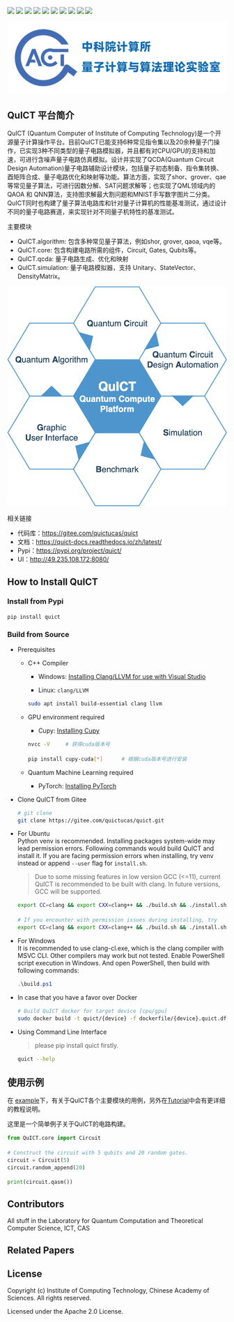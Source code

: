 [![](https://img.shields.io/badge/license-Apache%202.0-lightgrey)](./LICENSE) ![](https://img.shields.io/badge/platform-windows_|_linux-lightgrey) ![](https://img.shields.io/badge/Python-3.7_|_3.8_|_3.9-blue) ![](https://img.shields.io/badge/version-v1.0.0-blue) ![](https://img.shields.io/badge/Docs-failed-red) [![](https://img.shields.io/badge/UI-Ready-gree)](http://49.235.108.172:8080/) ![](https://img.shields.io/badge/UnitTest-pass-gree) ![](https://img.shields.io/badge/Pypi-v1.0.0-blue) ![](https://img.shields.io/badge/Build-Clang++-orange) ![](https://img.shields.io/badge/Docker-CPU_|_GPU-orange)

![QuICT Logo](./docs/zh/docs/assets/images/home/quact.png)

## QuICT 平台简介
QuICT (Quantum Computer of Institute of Computing Technology)是一个开源量子计算操作平台。目前QuICT已能支持6种常见指令集以及20余种量子门操作，已实现3种不同类型的量子电路模拟器，并且都有对CPU/GPU的支持和加速，可进行含噪声量子电路仿真模拟。设计并实现了QCDA(Quantum Circuit Design Automation)量子电路辅助设计模块，包括量子初态制备、指令集转换、酉矩阵合成、量子电路优化和映射等功能。算法方面，实现了shor、grover、qae等常见量子算法，可进行因数分解、SAT问题求解等；也实现了QML领域内的QAOA 和 QNN算法，支持图求解最大割问题和MNIST手写数字图片二分类。 QuICT同时也构建了量子算法电路库和针对量子计算机的性能基准测试，通过设计不同的量子电路赛道，来实现针对不同量子机特性的基准测试。

主要模块
- QuICT.algorithm: 包含多种常见量子算法，例如shor, grover, qaoa, vqe等。
- QuICT.core: 包含构建电路所需的组件，Circuit, Gates, Qubits等。
- QuICT.qcda: 量子电路生成、优化和映射
- QuICT.simulation: 量子电路模拟器，支持 Unitary、StateVector、DensityMatrix。

<div align=center><img src="./docs/zh/docs/assets/images/home/quict.png"></div>

相关链接
- 代码库：https://gitee.com/quictucas/quict
- 文档：https://quict-docs.readthedocs.io/zh/latest/
- Pypi：https://pypi.org/project/quict/
- UI：http://49.235.108.172:8080/

## How to Install QuICT

### Install from Pypi
```
pip install quict
```

### Build from Source

- Prerequisites
  - C++ Compiler
    - Windows: [Installing Clang/LLVM for use with Visual Studio](https://devblogs.microsoft.com/cppblog/clang-llvm-support-in-visual-studio/)

    - Linux: `clang/LLVM`
    ```sh
    sudo apt install build-essential clang llvm
    ```

  - GPU environment required
    - Cupy: [Installing Cupy](https://docs.cupy.dev/en/stable/install.html)
    ```sh
    nvcc -V     # 获得cuda版本号

    pip install cupy-cuda[*]      # 根据cuda版本号进行安装
    ```

  - Quantum Machine Learning required
    - PyTorch: [Installing PyTorch](https://pytorch.org/get-started/locally/)

- Clone QuICT from Gitee
    ```sh
    # git clone
    git clone https://gitee.com/quictucas/quict.git
    ```

- For Ubuntu \
Python venv is recommended. Installing packages system-wide may lead permission errors. Following commands would build QuICT and install it. If you are facing permission errors when installing, try venv instead or append `--user` flag for `install.sh`.

    > Due to some missing features in low version GCC (<=11), current QuICT is recommended to be built with clang. In future versions, GCC will be supported.
    ```sh
    export CC=clang && export CXX=clang++ && ./build.sh && ./install.sh

    # If you encounter with permission issues during installing, try
    export CC=clang && export CXX=clang++ && ./build.sh && ./install.sh --user
    ```

- For Windows \
It is recommended to use clang-cl.exe, which is the clang compiler with MSVC CLI. Other compilers may work but not tested. Enable PowerShell script execution in Windows. And open PowerShell, then build with following commands:

    ```powershell
    .\build.ps1
    ```

- In case that you have a favor over Docker
    ```sh
    # Build QuICT docker for target device [cpu/gpu]
    sudo docker build -t quict/{device} -f dockerfile/{device}.quict.df .
    ```

- Using Command Line Interface
    > please pip install quict firstly.
    ```sh
    quict --help
    ```

## 使用示例
在 [example](./example)下，有关于QuICT各个主要模块的用例，另外在[Tutorial](https://gitee.com/quictucas/quict)中会有更详细的教程说明。

这里是一个简单例子关于QuICT的电路构建。

```python
from QuICT.core import Circuit

# Construct the circuit with 5 qubits and 20 random gates.
circuit = Circuit(5)
circuit.random_append(20)

print(circuit.qasm())
```

## Contributors
All stuff in the Laboratory for Quantum Computation and Theoretical Computer Science, ICT, CAS

## Related Papers


## License

Copyright (c) Institute of Computing Technology, Chinese Academy of Sciences. All rights reserved.

Licensed under the Apache 2.0 License.

